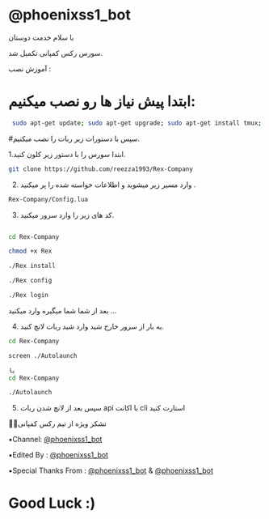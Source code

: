 # @phoenixss1_bot
با سلام خدمت دوستان 

 سورس رکس کمپانی تکمیل شد.

 آموزش نصب :

# ابتدا پیش نیاز ها رو نصب میکنیم:
```sh
 sudo apt-get update; sudo apt-get upgrade; sudo apt-get install tmux; sudo apt-get install luarocks; sudo apt-get install screen; sudo apt-get install libreadline-dev libconfig-dev libssl-dev lua5.2 liblua5.2-dev lua-socket lua-sec lua-expat libevent-dev make unzip git redis-server autoconf g++ libjansson-dev libpython-dev expat libexpat1-dev; sudo apt-get update; sudo apt-get install; sudo apt-get install upstart-sysv
```
#سپس با دستورات زیر ربات را نصب میکنیم.

 1.ابتدا سورس را با دستور زیر کلون کنید.
 
 ```sh
git clone https://github.com/reezza1993/Rex-Company
 ```
 
 2. وارد مسیر‌ زیر میشوید و اطلاعات خواسته شده را پر میکنید .
 ```sh 
Rex-Company/Config.lua
```
 3. کد های زیر را وارد سرور میکنید.
 ```sh 
 
cd Rex-Company

chmod +x Rex

./Rex install

./Rex config

./Rex login
```
بعد از شما شما میگیره وارد میکنید ...

 4. یه بار از سرور خارج شید وارد شید ربات لانچ کنید. 
  ```sh 
cd Rex-Company 

screen ./Autolaunch

یا
cd Rex-Company 

./Autolaunch

```

 5. سپس بعد از لانچ شدن ربات api با اکانت cli استارت کنید
 
 
 💐🙏تشکر ویژه از تیم رکس کمپانی
 
▪️Channel: [@phoenixss1_bot](https://telegram.me/phoenixss1_bot)

▪️Edited By : [@phoenixss1_bot](https://telegram.me/phoenixss1_bot)

▪️Special Thanks From : [@phoenixss1_bot](https://telegram.me/phoenixss1_bot) & [@phoenixss1_bot](https://telegram.me/CernerCompany)

# Good Luck :)
